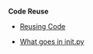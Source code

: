 

**Code Reuse**


* [Reusing Code](http://www.scipy-lectures.org/intro/language/reusing_code.html)


* [What goes in init.py](http://mikegrouchy.com/blog/2012/05/be-pythonic-__init__py.html)